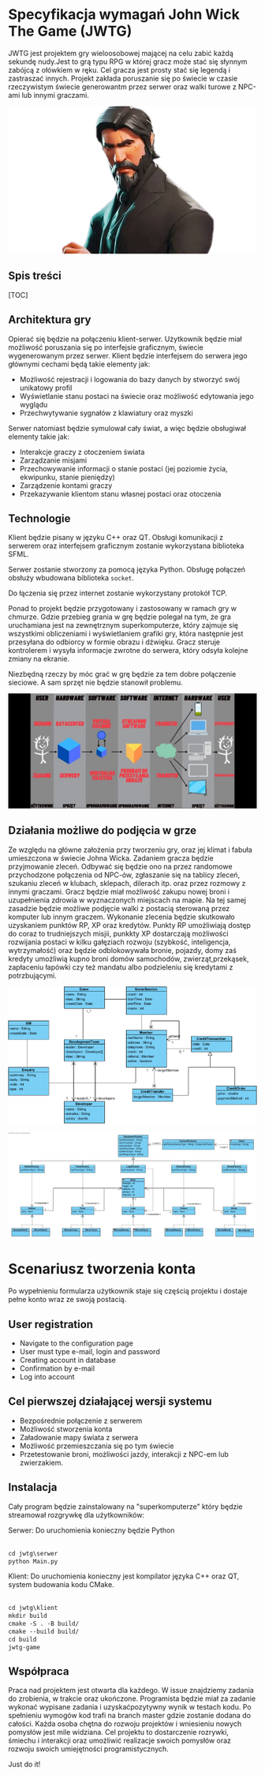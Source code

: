 # Specyfikacja wymagań John Wick The Game (JWTG)

JWTG jest projektem gry wieloosobowej mającej na celu zabić każdą sekundę nudy.Jest to grą typu RPG w której gracz może stać się słynnym zabójcą z ołówkiem w ręku. Cel gracza jest prosty stać się legendą i zastraszać innych. Projekt zakłada poruszanie się po świecie w czasie rzeczywistym świecie generowantm przez serwer oraz walki turowe z NPC-ami lub innymi graczami.



![](John.png)



## Spis treści

[TOC]

## Architektura gry

Opierać się będzie na połączeniu klient-serwer. Użytkownik będzie miał  możliwość poruszania się po interfejsie graficznym, świecie wygenerowanym przez serwer.  Klient będzie interfejsem do serwera jego głównymi cechami będą takie elementy jak:

- Możliwość rejestracji i logowania do bazy danych by stworzyć swój unikatowy profil
- Wyświetlanie stanu postaci na świecie oraz możliwość edytowania jego wyglądu
- Przechwytywanie sygnałów z klawiatury oraz myszki 


Serwer natomiast będzie symulował cały świat, a więc będzie obsługiwał elementy takie jak:

- Interakcje graczy z otoczeniem świata 
- Zarządzanie misjami
- Przechowywanie informacji o stanie postaci (jej poziomie życia, ekwipunku, stanie pieniędzy)
- Zarządzenie kontami graczy
- Przekazywanie klientom stanu własnej postaci oraz otoczenia

## Technologie
Klient będzie pisany w języku C++ oraz QT. Obsługi komunikacji z serwerem oraz interfejsem graficznym zostanie wykorzystana biblioteka SFML.

Serwer zostanie stworzony za pomocą języka Python. Obsługę połączeń obsłuży wbudowana biblioteka `socket`.

Do łączenia się przez internet zostanie wykorzystany protokół TCP.

Ponad to projekt będzie przygotowany i zastosowany w ramach gry w chmurze. 
Gdzie przebieg grania w grę będzie polegał na tym, że gra uruchamiana jest na zewnętrznym superkomputerze, który zajmuje się wszystkimi obliczeniami i wyświetlaniem grafiki gry, która następnie jest przesyłana do odbiorcy w formie obrazu i dźwięku. Gracz steruje kontrolerem i wysyła informacje zwrotne do serwera, który odsyła kolejne zmiany na ekranie.

Niezbędną rzeczy by móc grać w grę będzie za tem dobre połączenie sieciowe. A sam sprzęt nie będzie stanowił problemu.





![Schemat działania game in cloud](cloud.jpeg)

## Działania możliwe do podjęcia w grze

Ze względu na główne założenia przy tworzeniu gry, oraz jej klimat i fabuła umieszczona w świecie Johna Wicka. Zadaniem gracza będzie przyjmowanie zleceń. Odbywać się będzie ono na przez randomowe przychodzone połączenia od NPC-ów, zgłaszanie się na tablicy zleceń, szukaniu zleceń w klubach, sklepach, dilerach itp. oraz przez rozmowy z innymi graczami.
Gracz będzie miał możliwość zakupu nowej broni i uzupełnienia zdrowia w wyznaczonych miejscach na mapie. Na tej samej zasadzie będzie możliwe podjęcie walki z postacią sterowaną przez komputer lub innym graczem. Wykonanie zlecenia będzie skutkowało uzyskaniem punktów RP, XP oraz kredytów. Punkty RP umożliwiają dostęp do coraz to trudniejszych misjii, punkkty XP dostarczają możliwości rozwijania postaci w kilku gałęziach rozwoju (szybkość, inteligencja, wytrzymałość) oraz będzie odblokowywała bronie, pojazdy, domy zaś kredyty umożliwią kupno broni domów samochodów, zwierząt,przekąsek, zapłaceniu łapówki czy też mandatu albo podzieleniu się kredytami z potrzbującymi.



![Ogólny wykres UML rzeczy w projekcie](ogólny.png)




![Schemat wyglądu postaci](ubranie.jpg)


Scenariusz tworzenia konta
=============

Po wypełnieniu formularza użytkownik staje się częścią projektu i dostaje pełne konto wraz ze swoją postacią.

User registration
-----------
* Navigate to the configuration page
* User must type e-mail, login and password
* Creating account in database 
* Confirmation by e-mail
* Log into account


## Cel pierwszej działającej wersji systemu

- Bezpośrednie połączenie z serwerem 
- Możliwość stworzenia konta
- Załadowanie mapy świata z serwera 
- Możliwość przemieszczania się po tym świecie
- Przetestowanie broni, możliwości jazdy,
interakcji z NPC-em lub zwierzakiem.
## Instalacja

Cały program będzie zainstalowany na "superkomputerze" który będzie streamował rozgrywkę dla użytkowników:

Serwer:
Do uruchomienia konieczny będzie Python 

```

cd jwtg\serwer
python Main.py
```

Klient:
Do uruchomienia konieczny jest kompilator języka C++ oraz QT, system budowania kodu CMake.

```

cd jwtg\klient
mkdir build
cmake -S . -B build/
cmake --build build/
cd build
jwtg-game
```

## Współpraca

Praca nad projektem jest otwarta dla każdego. W issue znajdziemy zadania do zrobienia, w trakcie oraz ukończone. Programista będzie miał za zadanie wykonać wypisane zadania i uzyskaćpozytywny wynik w testach kodu. Po spełnieniu wymogów kod trafi na branch master gdzie zostanie dodana do całości. Każda osoba chętna do rozwoju projektów i wniesieniu nowych pomysłów jest mile widziana.
Cel projektu to dostarczenie rozrywki, śmiechu i interakcji oraz umożliwić realizacje swoich pomysłów oraz rozwoju swoich umiejętności programistycznych.

Just do it!





